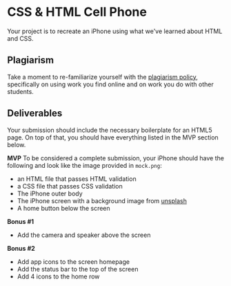 # CSS & HTML Cell Phone

Your project is to recreate an iPhone using what we've learned about HTML and CSS.

## Plagiarism

Take a moment to re-familiarize yourself with the [plagiarism policy](https://git.generalassemb.ly/DC-WDI/Administrative/blob/master/plagiarism.md), specifically on using work you find online and on work you do with other students.

## Deliverables

Your submission should include the necessary boilerplate for an HTML5 page. On top of that, you should have everything listed in the MVP section below.

**MVP**
To be considered a complete submission, your iPhone should have the following and look like the image provided in `mock.png`:

* an HTML file that passes HTML validation
* a CSS file that passes CSS validation
* The iPhone outer body
* The iPhone screen with a background image from [unsplash](https://unsplash.com/)
* A home button below the screen

**Bonus #1**
* Add the camera and speaker above the screen

**Bonus #2**
* Add app icons to the screen homepage
* Add the status bar to the top of the screen
* Add 4 icons to the home row
